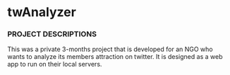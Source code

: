 # twAnalyzer

### PROJECT DESCRIPTIONS

This was a private 3-months project that is developed for an NGO who wants to analyze its members attraction on twitter. It is designed as a web app to run on their local servers.

